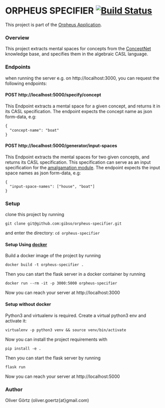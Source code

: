 ORPHEUS SPECIFIER [![Build Status](https://travis-ci.com/gibso/concept-specifier.svg?branch=master)](https://travis-ci.com/gibso/concept-specifier)							
=================================

This project is part of the [Orpheus Application](https://github.com/gibso/orpheus-dev).

### Overview
This project extracts mental spaces for concepts from the [ConceptNet](http://conceptnet.io/) knowledge base, and specifies them in the algebraic CASL language.

### Endpoints

when running the server e.g. on http://localhost:3000, you can request the following endpoints:

 #### POST  http://localhost:5000/specify/concept

This Endpoint extracts a mental space for a given concept, and returns it in its CASL specification.
The endpoint expects the concept name as json form-data, e.g:
```
{
  "concept-name": "boat"
}
```

 #### POST  http://localhost:5000/generator/input-spaces

This Endpoint extracts the mental spaces for two given concepts, and returns its CASL specification.
This specification can serve as an input specification for the [amalgamation module](https://github.com/gibso/Amalgamation).
The endpoint expects the input space names as json form-data, e.g:
```
{
  "input-space-names": ["house", "boat"]
}
```


### Setup

clone this project by running 
```
git clone git@github.com:gibso/orpheus-specifier.git
```

and enter the directory: `cd orpheus-specifier`

#### Setup Using [docker](https://www.docker.com/get-started)
Build a docker image of the project by running
```
docker build -t orpheus-specifier .
```

Then you can start the flask server in a docker container by running
```
docker run --rm -it -p 3000:5000 orpheus-specifier
```
Now you can reach your server at http://localhost:3000 


#### Setup without docker
Python3 and virtualenv is required. Create a virtual python3 env and activate it:
```
virtualenv -p python3 venv && source venv/bin/activate
```
Now you can install the project requirements with 
```
pip install -e . 
```
Then you can start the flask server by running
```
flask run
```
Now you can reach your server at http://localhost:5000 

### Author
Oliver Görtz (oliver.goertz{at}gmail.com)